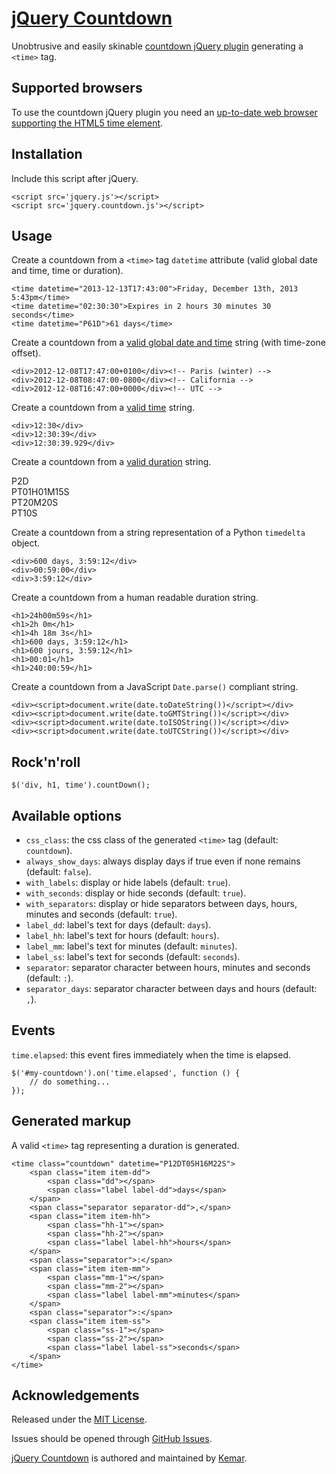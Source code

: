 # [jQuery Countdown](https://github.com/kemar/jquery.countdown)


Unobtrusive and easily skinable [countdown jQuery plugin](http://kemar.github.io/jquery.countdown/) generating a `<time>` tag.


## Supported browsers

To use the countdown jQuery plugin you need an [up-to-date web browser supporting the HTML5 time element](http://caniuse.com/#feat=html5semantic).


## Installation

Include this script after jQuery.

    <script src='jquery.js'></script>
    <script src='jquery.countdown.js'></script>


## Usage

Create a countdown from a `<time>` tag `datetime` attribute (valid global date and time, time or duration).

    <time datetime="2013-12-13T17:43:00">Friday, December 13th, 2013 5:43pm</time>
    <time datetime="02:30:30">Expires in 2 hours 30 minutes 30 seconds</time>
    <time datetime="P61D">61 days</time>


Create a countdown from a [valid global date and time](https://html.spec.whatwg.org/multipage/infrastructure.html#valid-global-date-and-time-string) string (with time-zone offset).

    <div>2012-12-08T17:47:00+0100</div><!-- Paris (winter) -->
    <div>2012-12-08T08:47:00-0800</div><!-- California -->
    <div>2012-12-08T16:47:00+0000</div><!-- UTC -->


Create a countdown from a [valid time](https://html.spec.whatwg.org/multipage/infrastructure.html#valid-time-string) string.

    <div>12:30</div>
    <div>12:30:39</div>
    <div>12:30:39.929</div>


Create a countdown from a [valid duration](https://html.spec.whatwg.org/multipage/infrastructure.html#valid-duration-string) string.

   <div>P2D</div>
   <div>PT01H01M15S</div>
   <div>PT20M20S</div>
   <div>PT10S</div>


Create a countdown from a string representation of a Python `timedelta` object.

    <div>600 days, 3:59:12</div>
    <div>00:59:00</div>
    <div>3:59:12</div>


Create a countdown from a human readable duration string.

    <h1>24h00m59s</h1>
    <h1>2h 0m</h1>
    <h1>4h 18m 3s</h1>
    <h1>600 days, 3:59:12</h1>
    <h1>600 jours, 3:59:12</h1>
    <h1>00:01</h1>
    <h1>240:00:59</h1>


Create a countdown from a JavaScript `Date.parse()` compliant string.

    <div><script>document.write(date.toDateString())</script></div>
    <div><script>document.write(date.toGMTString())</script></div>
    <div><script>document.write(date.toISOString())</script></div>
    <div><script>document.write(date.toUTCString())</script></div>


## Rock'n'roll

    $('div, h1, time').countDown();


## Available options

- `css_class`: the css class of the generated `<time>` tag (default: `countdown`).
- `always_show_days`: always display days if true even if none remains (default: `false`).
- `with_labels`: display or hide labels (default: `true`).
- `with_seconds`: display or hide seconds (default: `true`).
- `with_separators`: display or hide separators between days, hours, minutes and seconds (default: `true`).
- `label_dd`: label's text for days (default: `days`).
- `label_hh`: label's text for hours (default: `hours`).
- `label_mm`: label's text for minutes (default: `minutes`).
- `label_ss`: label's text for seconds (default: `seconds`).
- `separator`: separator character between hours, minutes and seconds (default: `:`).
- `separator_days`: separator character between days and hours (default: `,`).


## Events

`time.elapsed`: this event fires immediately when the time is elapsed.

    $('#my-countdown').on('time.elapsed', function () {
        // do something...
    });


## Generated markup

A valid `<time>` tag representing a duration is generated.

    <time class="countdown" datetime="P12DT05H16M22S">
        <span class="item item-dd">
            <span class="dd"></span>
            <span class="label label-dd">days</span>
        </span>
        <span class="separator separator-dd">,</span>
        <span class="item item-hh">
            <span class="hh-1"></span>
            <span class="hh-2"></span>
            <span class="label label-hh">hours</span>
        </span>
        <span class="separator">:</span>
        <span class="item item-mm">
            <span class="mm-1"></span>
            <span class="mm-2"></span>
            <span class="label label-mm">minutes</span>
        </span>
        <span class="separator">:</span>
        <span class="item item-ss">
            <span class="ss-1"></span>
            <span class="ss-2"></span>
            <span class="label label-ss">seconds</span>
        </span>
    </time>


## Acknowledgements

Released under the [MIT License](http://opensource.org/licenses/mit-license).

Issues should be opened through [GitHub Issues](https://github.com/kemar/jquery.countdown/issues/).

[jQuery Countdown](https://github.com/kemar/jquery.countdown) is authored and maintained by [Kemar](https://marcarea.com).
